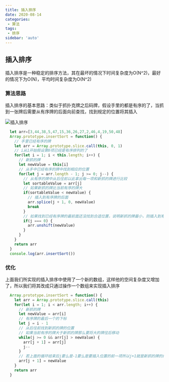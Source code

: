```yaml
---
title: 插入排序
date: 2020-08-14
categories: 
 - 算法
tags:
 - 排序
sidebar: 'auto'
---
```


## 插入排序
插入排序是一种稳定的排序方法，其在最坏的情况下时间复杂度为O(N^2)，最好的情况下为O(N)，平均时间复杂度为O(N^2)

### 算法思路
插入排序的基本思路：类似于抓扑克牌之后码牌，假设手里的都是有序的了，当抓到一张牌后需要从有序牌的后面向前查找，找到规定的位置将其插入

<img :src="$withBase('/images/algorithm/v3/insertSort.png')" alt="插入排序" />

``` js
  let arr=[3,44,38,5,47,15,36,26,27,2,46,4,19,50,48]
  Array.prototype.insertSort = function() {
    // 手里已经有序的牌
    let arr = Array.prototype.slice.call(this, 0, 1)
    // i从1开始假设第0项已经是有序排列的了
    for(let i = 1; i < this.length; i++) {
      // 新抓的牌
      let newValue = this[i]
      // 从手中已经有序的牌中找到相应的位置
      for(let j = arr.length - 1; j >= 0; j--) {
        // 从有序的牌中从后往前以此拿出每一项和新抓的牌进行比较
        let sortableValue = arr[j]
        // 如果新抓的牌比当前有序的牌大
        if(sortableValue < newValue) {
          // 插入到有序牌的后面
          arr.splice(j + 1, 0, newValue)
          break
        }
        // 如果找到已经有序牌的最前面还没找到合适位置，说明新抓的牌最小，则插入到有序牌的最前面
        if(j === 0) {
          arr.unshift(newValue)
        }
      }
    }
    return arr
  }
  console.log(arr.insertSort())
```

### 优化
上面我们所实现的插入排序中使用了一个新的数组，这样他的空间复杂度又增加了，所以我们将其改成只通过操作一个数组来实现插入排序

``` js
  Array.prototype.insertSort = function() {
    let arr = Array.prototype.slice.call(this)
    for(let i = 1; i < arr.length; i++) {
      // 新抓的牌
      let newValue = arr[i]
      // 有序牌的最后一个的下标
      let j = i - 1
      // 从后往前找到新抓的牌的位置
      // 如果当前有序的牌大于新抓的牌那么要将大的牌往后移动
      while(j >= 0 && arr[j] > newValue) {
        arr[j + 1] = arr[j]
        j--
      }
      // 若上面的循环结束后j要么是-1要么是要插入位置的前一项所以j+1就是新抓的牌的插入位置
      arr[j + 1] = newValue
    }
    return arr
  }
```